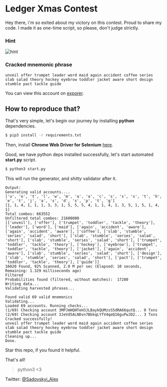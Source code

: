 # Ledger Xmas Contest
Hey there, i'm so exited about my victory on this contest. Proud to share my code. I made it as one-time script, so please, don't judge strictly.

### Hint
![hint](https://www.ledger.com/wp-content/uploads/2019/12/recoveryBlog.png)


### Cracked mnemonic phrase
```
unveil offer trumpet leader word maid again accident coffee series slab salad theory hockey eyebrow toddler jacket aware short design stumble pact tackle guide
```

You can view this account on [exporer](https://www.blockchain.com/btc/address/3JeVd5ALNDvn7BbkqLYfV4qeQ16guPwJD2).

## How to reproduce that?
That's very simple, let's begin our journey by installing **python** dependencies.
```sh
$ pip3 install -r requirements.txt
```
Then, install **Chrome Web Driver for Selenium** [here](https://pypi.org/project/selenium/).

Good, we have python deps installed successfully, let's start automated **start.py** script.
```sh
$ python3 start.py
```

This will run the generator, and *shitty* validator after it.
```
Output:
Generating valid accounts....
['u', 'o', 't', 'l', 'w', 'm', 'a', 'a', 'c', 's', 's', 's', 't', 'h', 'e', 't', 'j', 'a', 's', 'd', 's', 'p', 't', 'g']
[1, 1, 4, 1, 1, 1, 3, 3, 1, 5, 5, 5, 4, 1, 1, 4, 1, 3, 5, 1, 5, 1, 4, 1]
Total combos: 663552
Unfiltered total combos: 21600000
[['unveil'], ['offer'], ['trumpet', 'toddler', 'tackle', 'theory'], ['leader'], ['word'], ['maid'], ['again', 'accident', 'aware'], ['again', 'accident', 'aware'], ['coffee'], ['slab', 'stumble', 'series', 'salad', 'short'], ['slab', 'stumble', 'series', 'salad', 'short'], ['slab', 'stumble', 'series', 'salad', 'short'], ['trumpet', 'toddler', 'tackle', 'theory'], ['hockey'], ['eyebrow'], ['trumpet', 'toddler', 'tackle', 'theory'], ['jacket'], ['again', 'accident', 'aware'], ['slab', 'stumble', 'series', 'salad', 'short'], ['design'], ['slab', 'stumble', 'series', 'salad', 'short'], ['pact'], ['trumpet', 'toddler', 'tackle', 'theory'], ['guide']]
16020 Found, 92% Scanned, 2.0 M per sec (Elapsed: 10 seconds, Remaining: 1.329 milliseconds ago)
Filtered
Probabilities found (filtered, without matches):  17280
Writing data...
Validating harvested phrases...

Found valid 69 valid mnemonics
Validating...
Loaded 69 accounts. Running checks...
(1/69) Checking account 3MPJmHQHTeH3JLBaykQUMzsS5dRA66qutQ... 0 Txns
(2/69) Checking account 3JeVd5ALNDvn7BbkqLYfV4qeQ16guPwJD2... 3 Txns
Cracked successfully!
unveil offer trumpet leader word maid again accident coffee series slab salad theory hockey eyebrow toddler jacket aware short design stumble pact tackle guide
Cleaning up...
Done.
```

Star this repo, if you found it helpful.

That's all!

> python3 <3

Twitter: [@Sadovskyi_Alex](https://twitter.com/Sadovskyi_Alex)
